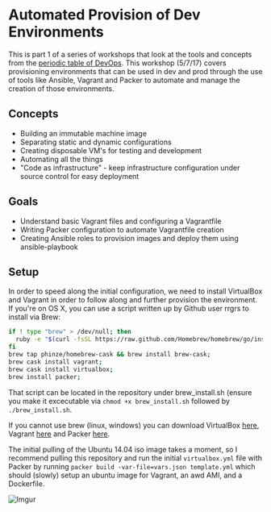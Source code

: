 # Automated Provision of Dev Environments

This is part 1 of a series of workshops that look at the tools and concepts from the [periodic table of DevOps](https://xebialabs.com/periodic-table-of-devops-tools/). This workshop (5/7/17) covers provisioning environments that can be used in dev and prod through the use of tools like Ansible, Vagrant and Packer to automate and manage the creation of those environments.

## Concepts

- Building an immutable machine image
- Separating static and dynamic configurations
- Creating disposable VM's for testing and development
- Automating all the things
- "Code as infrastructure" - keep infrastructure configuration under source control for easy deployment


## Goals

- Understand basic Vagrant files and configuring a Vagrantfile
- Writing Packer configuration to automate Vagrantfile creation
- Creating Ansible roles to provision images and deploy them using ansible-playbook

## Setup

In order to speed along the initial configuration, we need to install VirtualBox and Vagrant in order to follow along and further provision the environment. If you're on OS X, you can use a script written up by Github user rrgrs to install via Brew:

```Bash
if ! type "brew" > /dev/null; then
  ruby -e "$(curl -fsSL https://raw.github.com/Homebrew/homebrew/go/install)";
fi
brew tap phinze/homebrew-cask && brew install brew-cask;
brew cask install vagrant;
brew cask install virtualbox;
brew install packer;
```

That script can be located in the repository under brew_install.sh (ensure you make it excecutable via ```chmod +x brew_install.sh``` followed by ```./brew_install.sh```.

If you cannot use brew (linux, windows) you can download VirtualBox [here](https://www.virtualbox.org/wiki/Downloads), Vagrant [here](https://www.vagrantup.com/downloads.html) and Packer [here](https://www.packer.io/downloads.html).

The initial pulling of the Ubuntu 14.04 iso image takes a moment, so I recommend pulling this repository and run the initial ```virtualbox.yml``` file with Packer by running ```packer build -var-file=vars.json template.yml``` which should (slowly) setup an ubuntu image for Vagrant, an awd AMI, and a Dockerfile.

![Imgur](http://i.imgur.com/rlllt0f.png)
